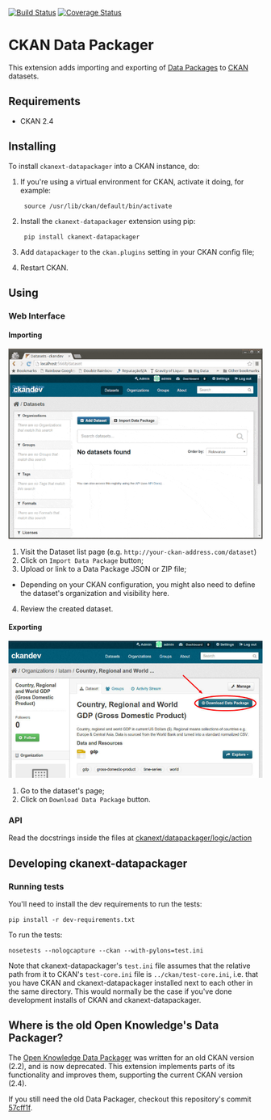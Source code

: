 [![Build Status](https://travis-ci.org/ckan/ckanext-datapackager.png)](https://travis-ci.org/ckan/ckanext-datapackager) [![Coverage Status](https://coveralls.io/repos/ckan/ckanext-datapackager/badge.png?branch=master)](https://coveralls.io/r/ckan/ckanext-datapackager?branch=master)

# CKAN Data Packager

This extension adds importing and exporting of [Data Packages][data-packages] to [CKAN][ckan] datasets.

## Requirements

* CKAN 2.4

## Installing

To install `ckanext-datapackager` into a CKAN instance, do:

1. If you're using a virtual environment for CKAN, activate it doing, for example:

        source /usr/lib/ckan/default/bin/activate
    
2. Install the `ckanext-datapackager` extension using pip:

        pip install ckanext-datapackager
    
3. Add `datapackager` to the `ckan.plugins` setting in your CKAN config file;
4. Restart CKAN.

## Using

### Web Interface

#### Importing

![Importing Data Package](doc/images/ckanext-datapackager-import-demo.gif)

1. Visit the Dataset list page (e.g. `http://your-ckan-address.com/dataset`)
2. Click on `Import Data Package` button;
3. Upload or link to a Data Package JSON or ZIP file;
  * Depending on your CKAN configuration, you might also need to define
    the dataset's organization and visibility here.
4. Review the created dataset.

#### Exporting

![Exporting CKAN Dataset as Data Package](doc/images/ckanext-datapackager-export-link.jpg)

1. Go to the dataset's page;
2. Click on `Download Data Package` button.

### API

Read the docstrings inside the files at [ckanext/datapackager/logic/action](ckanext/datapackager/logic/action)

## Developing ckanext-datapackager

### Running tests

You'll need to install the dev requirements to run the tests:

    pip install -r dev-requirements.txt

To run the tests:

    nosetests --nologcapture --ckan --with-pylons=test.ini

Note that ckanext-datapackager's `test.ini` file assumes that the relative path from it
to CKAN's `test-core.ini` file is `../ckan/test-core.ini`, i.e. that you have
CKAN and ckanext-datapackager installed next to each other in the same directory. This
would normally be the case if you've done development installs of CKAN and
ckanext-datapackager.

## Where is the old Open Knowledge's Data Packager?

The [Open Knowledge Data Packager](http://datapackager.okfn.org) was written for
an old CKAN version (2.2), and is now deprecated. This extension implements
parts of its functionality and improves them, supporting the current CKAN
version (2.4).

If you still need the old Data Packager, checkout this repository's commit
[57cff1f](https://github.com/ckan/ckanext-datapackager/commit/57cff1f5112504091891195a097433579275f968).

[ckan]: http://ckan.org
[data-packages]: http://dataprotocols.org/data-packages/
